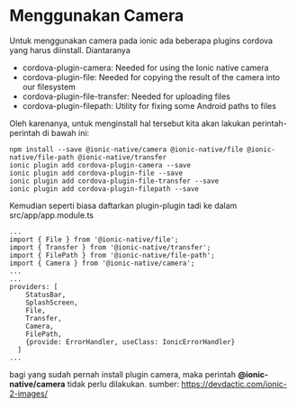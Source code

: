 # Menggunakan Camera

Untuk menggunakan camera pada ionic ada beberapa plugins cordova yang harus diinstall. Diantaranya

* cordova-plugin-camera: Needed for using the Ionic native camera
* cordova-plugin-file: Needed for copying the result of the camera into our filesystem
* cordova-plugin-file-transfer: Needed for uploading files
* cordova-plugin-filepath: Utility for fixing some Android paths to files

Oleh karenanya, untuk menginstall hal tersebut kita akan lakukan perintah-perintah di bawah ini:
```
npm install --save @ionic-native/camera @ionic-native/file @ionic-native/file-path @ionic-native/transfer
ionic plugin add cordova-plugin-camera --save
ionic plugin add cordova-plugin-file --save
ionic plugin add cordova-plugin-file-transfer --save
ionic plugin add cordova-plugin-filepath --save
```

Kemudian seperti biasa daftarkan plugin-plugin tadi ke dalam src/app/app.module.ts
```
...
import { File } from '@ionic-native/file';
import { Transfer } from '@ionic-native/transfer';
import { FilePath } from '@ionic-native/file-path';
import { Camera } from '@ionic-native/camera';
...
...
providers: [
    StatusBar,
    SplashScreen,
    File,
    Transfer,
    Camera,
    FilePath,
    {provide: ErrorHandler, useClass: IonicErrorHandler}
  ]
...
```
bagi yang sudah pernah install plugin camera, maka perintah **@ionic-native/camera** tidak perlu dilakukan. 
sumber: https://devdactic.com/ionic-2-images/

